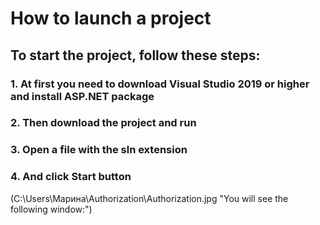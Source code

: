 # How to launch a project

## To start the project, follow these steps:

### 1. At first you need to download Visual Studio 2019 or higher and install ASP.NET package
### 2. Then download the project and run

### 3. Open a file with the sln extension

### 4. And click Start button 

(C:\Users\Марина\Authorization\Authorization.jpg "You will see the following window:")
